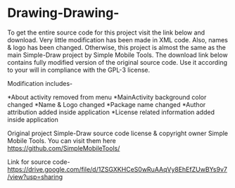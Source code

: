 # Drawing-Drawing-

To get the entire source code for this project visit the link below and download. Very little modification has been made in XML code. Also, names & logo has been changed. Otherwise, this project is almost the same as the main Simple-Draw project by Simple Mobile Tools. The download link below contains fully modified version of the original source code. Use it according to your will in compliance with the GPL-3 license.

Modification includes-

*About activity removed from menu
*MainActivity background color changed
*Name & Logo changed
*Package name changed
*Author attribution added inside application
*License related information added inside application

Original project Simple-Draw source code license & copyright owner Simple Mobile Tools. You can visit them here https://github.com/SimpleMobileTools/

Link for source code- https://drive.google.com/file/d/1ZSGXKHCeS0wRuAAqVy8EhEfZUwBYs9v7/view?usp=sharing
